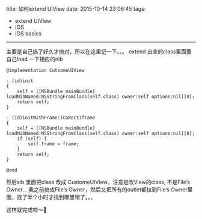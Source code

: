 title: 如何extend UIView
date: 2015-10-14 23:06:45
tags:
- extend UIView
- iOS
- iOS basics
---

主要是自己搞了好久才搞对，所以在这里记一下。。。
extend 出来的class里面要自己load 一下相应的nib

```objc
@implementation CutsomeUIView

- (id)init
{
    self = [[NSBundle mainBundle] loadNibNamed:NSStringFromClass(self.class) owner:self options:nil][0];
    return self;
}

- (id)initWithFrame:(CGRect)frame
{
    self = [[NSBundle mainBundle] loadNibNamed:NSStringFromClass(self.class) owner:self options:nil][0];
    if (self) {
        self.frame = frame;
    }
    return self;
}

@end
```
然后xib 里面把class 改成 CustomeUIView。注意是改View的class, 不是File’s Owner… 我之前搞成File’s Owner，然后又把所有的outlet都拉到File’s Owner里面，找了半个小时才找到哪里错了。。。

这样就完成啦～🐶
